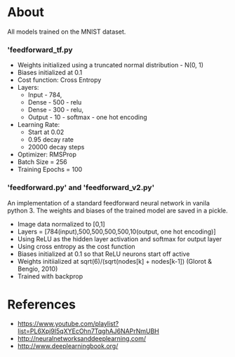 # About

All models trained on the MNIST dataset.

### 'feedforward_tf.py

- Weights initialized using a truncated normal distribution - N(0, 1)
- Biases initialized at 0.1
- Cost function: Cross Entropy
- Layers:
	- Input - 784,
	- Dense - 500 - relu
	- Dense - 300 - relu,
	- Output - 10 - softmax - one hot encoding
- Learning Rate: 
	- Start at 0.02
	- 0.95 decay rate
	- 20000 decay steps
- Optimizer: RMSProp
- Batch Size = 256
- Training Epochs = 100

### 'feedforward.py' and 'feedforward_v2.py'
An implementation of a standard feedforward neural network in vanila python 3. The weights and biases of the trained model are saved in a pickle. 

- Image data normalized to [0,1]
- Layers = [784(input),500,500,500,500,10(output, one hot encoding)]
- Using ReLU as the hidden layer activation and softmax for output layer
- Using cross entropy as the cost function
- Biases initialized at 0.1 so that ReLU neurons start off active
- Weights initiialized at sqrt(6)/(sqrt(nodes[k] + nodes[k-1]) (Glorot & Bengio, 2010)
- Trained with backprop 

# References
* https://www.youtube.com/playlist?list=PL6Xpj9I5qXYEcOhn7TqghAJ6NAPrNmUBH
* http://neuralnetworksanddeeplearning.com/
* http://www.deeplearningbook.org/
